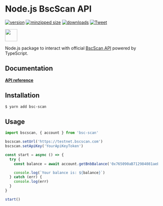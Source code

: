 # Node.js BscScan API

[![version](https://img.shields.io/npm/v/bsc-scan.svg)](https://www.npmjs.com/package/bsc-scan)
[![minzipped size](https://img.shields.io/bundlephobia/minzip/bsc-scan.svg)](https://www.npmjs.com/package/bsc-scan)
[![downloads](https://img.shields.io/npm/dt/bsc-scan.svg)](https://www.npmjs.com/package/bsc-scan)
[![Tweet](https://img.shields.io/twitter/url/http/shields.io.svg?style=social)](https://twitter.com/intent/tweet?url=https%3A%2F%2Fgithub.com%2Fjpgarcia%2Fbsc-scan&via=binance&text=BscScan%20Node.js%20Api%20Client%21%20for%20Binance%20Smart%20Chain%20@binance%20%23BSC&hashtags=bnb%2Cbsc%2Cbinancesmartchaib%2Cbscscan)

<img src="https://bscscan.com/images/logo-bscscan.svg?v=0.0.2" height="40" />

Node.js package to interact with official [BscScan API](https://bscscan.io/apis) powered by TypeScript.

## Documentation

**[API reference](https://bscscan.com/apis)**

## Installation

```bash
$ yarn add bsc-scan
```

## Usage

```ts
import bscscan, { account } from 'bsc-scan'

bscscan.setUrl('https://testnet.bscscan.com')
bscscan.setApiKey('YourApiKeyToken')

const start = async () => {
  try {
    const balance = await account.getBnbBalance('0x765090aB712984081aeE059eA7025C48a4198183')

    console.log(`Your balance is: ${balance}`)
  } catch (err) {
    console.log(err)
  }
}

start()
```
